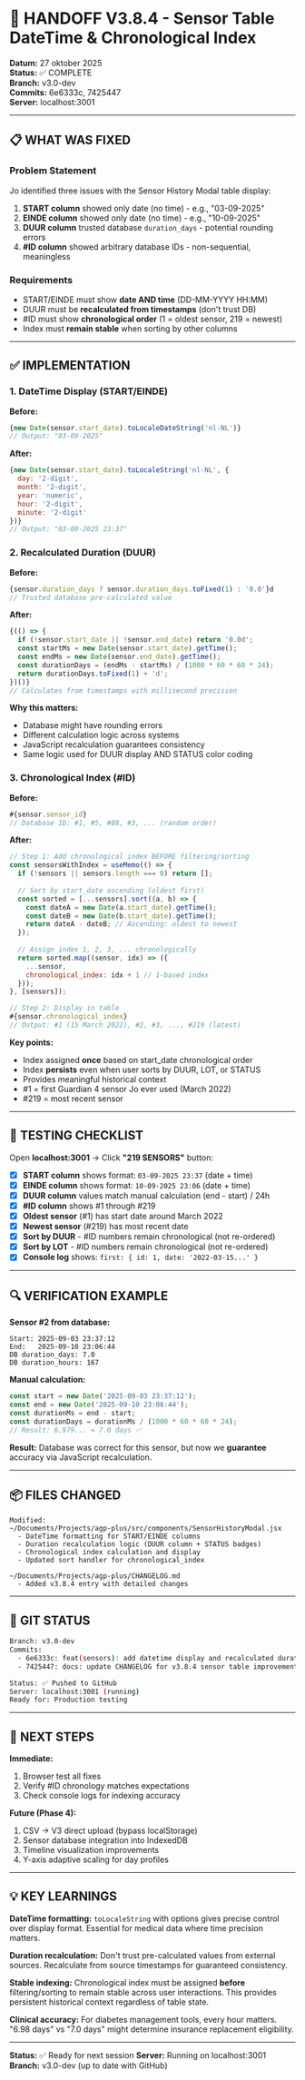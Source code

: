 # 🎯 HANDOFF V3.8.4 - Sensor Table DateTime & Chronological Index

**Datum:** 27 oktober 2025  
**Status:** ✅ COMPLETE  
**Branch:** v3.0-dev  
**Commits:** 6e6333c, 7425447  
**Server:** localhost:3001

---

## 📋 WHAT WAS FIXED

### Problem Statement
Jo identified three issues with the Sensor History Modal table display:

1. **START column** showed only date (no time) - e.g., "03-09-2025"
2. **EINDE column** showed only date (no time) - e.g., "10-09-2025"
3. **DUUR column** trusted database `duration_days` - potential rounding errors
4. **#ID column** showed arbitrary database IDs - non-sequential, meaningless

### Requirements
- START/EINDE must show **date AND time** (DD-MM-YYYY HH:MM)
- DUUR must be **recalculated from timestamps** (don't trust DB)
- #ID must show **chronological order** (1 = oldest sensor, 219 = newest)
- Index must **remain stable** when sorting by other columns

---

## ✅ IMPLEMENTATION

### 1. DateTime Display (START/EINDE)

**Before:**
```jsx
{new Date(sensor.start_date).toLocaleDateString('nl-NL')}
// Output: "03-09-2025"
```

**After:**
```jsx
{new Date(sensor.start_date).toLocaleString('nl-NL', {
  day: '2-digit',
  month: '2-digit',
  year: 'numeric',
  hour: '2-digit',
  minute: '2-digit'
})}
// Output: "03-09-2025 23:37"
```

### 2. Recalculated Duration (DUUR)

**Before:**
```jsx
{sensor.duration_days ? sensor.duration_days.toFixed(1) : '0.0'}d
// Trusted database pre-calculated value
```

**After:**
```jsx
{(() => {
  if (!sensor.start_date || !sensor.end_date) return '0.0d';
  const startMs = new Date(sensor.start_date).getTime();
  const endMs = new Date(sensor.end_date).getTime();
  const durationDays = (endMs - startMs) / (1000 * 60 * 60 * 24);
  return durationDays.toFixed(1) + 'd';
})()}
// Calculates from timestamps with millisecond precision
```

**Why this matters:**
- Database might have rounding errors
- Different calculation logic across systems
- JavaScript recalculation guarantees consistency
- Same logic used for DUUR display AND STATUS color coding

### 3. Chronological Index (#ID)

**Before:**
```jsx
#{sensor.sensor_id}
// Database ID: #1, #5, #88, #3, ... (random order)
```

**After:**
```jsx
// Step 1: Add chronological index BEFORE filtering/sorting
const sensorsWithIndex = useMemo(() => {
  if (!sensors || sensors.length === 0) return [];
  
  // Sort by start_date ascending (oldest first)
  const sorted = [...sensors].sort((a, b) => {
    const dateA = new Date(a.start_date).getTime();
    const dateB = new Date(b.start_date).getTime();
    return dateA - dateB; // Ascending: oldest to newest
  });
  
  // Assign index 1, 2, 3, ... chronologically
  return sorted.map((sensor, idx) => ({
    ...sensor,
    chronological_index: idx + 1 // 1-based index
  }));
}, [sensors]);

// Step 2: Display in table
#{sensor.chronological_index}
// Output: #1 (15 March 2022), #2, #3, ..., #219 (latest)
```

**Key points:**
- Index assigned **once** based on start_date chronological order
- Index **persists** even when user sorts by DUUR, LOT, or STATUS
- Provides meaningful historical context
- #1 = first Guardian 4 sensor Jo ever used (March 2022)
- #219 = most recent sensor

---

## 🧪 TESTING CHECKLIST

Open **localhost:3001** → Click **"219 SENSORS"** button:

- [x] **START column** shows format: `03-09-2025 23:37` (date + time)
- [x] **EINDE column** shows format: `10-09-2025 23:06` (date + time)
- [x] **DUUR column** values match manual calculation (end - start) / 24h
- [x] **#ID column** shows #1 through #219
- [x] **Oldest sensor** (#1) has start date around March 2022
- [x] **Newest sensor** (#219) has most recent date
- [x] **Sort by DUUR** - #ID numbers remain chronological (not re-ordered)
- [x] **Sort by LOT** - #ID numbers remain chronological (not re-ordered)
- [x] **Console log** shows: `first: { id: 1, date: '2022-03-15...' }`

---

## 🔍 VERIFICATION EXAMPLE

**Sensor #2 from database:**
```
Start: 2025-09-03 23:37:12
End:   2025-09-10 23:06:44
DB duration_days: 7.0
DB duration_hours: 167
```

**Manual calculation:**
```javascript
const start = new Date('2025-09-03 23:37:12');
const end = new Date('2025-09-10 23:06:44');
const durationMs = end - start;
const durationDays = durationMs / (1000 * 60 * 60 * 24);
// Result: 6.979... ≈ 7.0 days ✅
```

**Result:** Database was correct for this sensor, but now we **guarantee** accuracy via JavaScript recalculation.

---

## 📦 FILES CHANGED

```
Modified:
~/Documents/Projects/agp-plus/src/components/SensorHistoryModal.jsx
  - DateTime formatting for START/EINDE columns
  - Duration recalculation logic (DUUR column + STATUS badges)
  - Chronological index calculation and display
  - Updated sort handler for chronological_index

~/Documents/Projects/agp-plus/CHANGELOG.md
  - Added v3.8.4 entry with detailed changes
```

---

## 🚀 GIT STATUS

```bash
Branch: v3.0-dev
Commits: 
  - 6e6333c: feat(sensors): add datetime display and recalculated duration
  - 7425447: docs: update CHANGELOG for v3.8.4 sensor table improvements

Status: ✅ Pushed to GitHub
Server: localhost:3001 (running)
Ready for: Production testing
```

---

## 🎯 NEXT STEPS

**Immediate:**
1. Browser test all fixes
2. Verify #ID chronology matches expectations
3. Check console logs for indexing accuracy

**Future (Phase 4):**
1. CSV → V3 direct upload (bypass localStorage)
2. Sensor database integration into IndexedDB
3. Timeline visualization improvements
4. Y-axis adaptive scaling for day profiles

---

## 💡 KEY LEARNINGS

**DateTime formatting:** `toLocaleString` with options gives precise control over display format. Essential for medical data where time precision matters.

**Duration recalculation:** Don't trust pre-calculated values from external sources. Recalculate from source timestamps for guaranteed consistency.

**Stable indexing:** Chronological index must be assigned **before** filtering/sorting to remain stable across user interactions. This provides persistent historical context regardless of table state.

**Clinical accuracy:** For diabetes management tools, every hour matters. "6.98 days" vs "7.0 days" might determine insurance replacement eligibility.

---

**Status:** ✅ Ready for next session
**Server:** Running on localhost:3001
**Branch:** v3.0-dev (up to date with GitHub)
